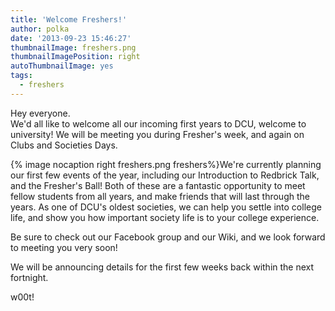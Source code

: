 ```yaml
---
title: 'Welcome Freshers!'
author: polka
date: '2013-09-23 15:46:27'
thumbnailImage: freshers.png
thumbnailImagePosition: right
autoThumbnailImage: yes
tags:
  - freshers
---
```

Hey everyone.  
We'd all like to welcome all our incoming first years to DCU, welcome to university! We will be meeting you during Fresher's week, and again on Clubs and Societies Days.

<!-- more -->
{% image nocaption right freshers.png freshers%}We're currently planning our first few events of the year, including our Introduction to Redbrick Talk, and the Fresher's Ball! Both of these are a fantastic opportunity to meet fellow students from all years, and make friends that will last through the years. As one of DCU's oldest societies, we can help you settle into college life, and show you how important society life is to your college experience.

Be sure to check out our Facebook group and our Wiki, and we look forward to meeting you very soon!

We will be announcing details for the first few weeks back within the next fortnight.

w00t!
